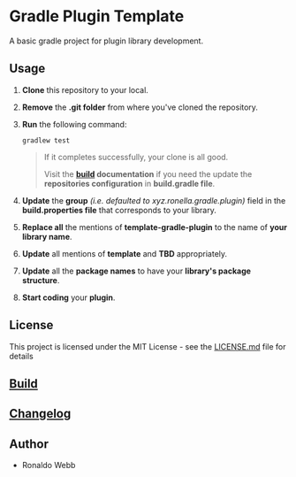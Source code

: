 # Gradle Plugin Template

A basic gradle project for plugin library development.

## Usage

1. **Clone** this repository to your local.

2. **Remove** the **.git folder** from where you've cloned the repository.

3. **Run** the following command:

   ```
   gradlew test
   ```

   > If it completes successfully, your clone is all good. 
   >
   > Visit the **[build](BUILD.md) documentation** if you need the update the **repositories configuration** in **build.gradle file**.
   
4. **Update** the **group** *(i.e. defaulted to xyz.ronella.gradle.plugin)* field in the **build.properties file** that corresponds to your library.

5. **Replace all** the mentions of **template-gradle-plugin** to the name of **your library name**.

6. **Update** all mentions of **template** and **TBD** appropriately.

7. **Update** all the **package names** to have your **library's package structure**.

8. **Start coding** your **plugin**.

## License

This project is licensed under the MIT License - see the [LICENSE.md](LICENSE.md) file for details

## [Build](BUILD.md)

## [Changelog](CHANGELOG.md)

## Author

* Ronaldo Webb
